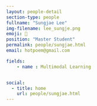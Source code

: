 ```yaml
---
layout: people-detail
section-type: people
fullname: "Sungjae Lee"
img-filename: lee_sungje.png
emoji: 🌊
position: "Master Student"
permalink: people/sungjae.html
email: hotpoem@gmail.com

fields:
    - name : Multimodal Learning


social:
  - title: home
    url: people/sungjae.html
---
```

